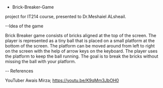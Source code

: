 - Brick-Breaker-Game

project for IT214 course, presented to Dr.Meshaiel ALsheail.

--Idea of the game 

Brick Breaker game consists of bricks aligned at the top of the screen. The player is represented as a tiny ball that is placed on a small platform at the bottom of the screen. The platform can be moved around from left to right on the screen with the help of arrow keys on the keyboard. The player uses the platform to keep the ball running. The goal is to break the bricks without missing the ball with your platform.

-- References 

 YouTuber Awais Mirza; 
https://youtu.be/K9qMm3JbOH0 
